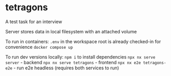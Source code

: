 # tetragons
A test task for an interview

Server stores data in local filesystem with an attached volume

To run in containers:
`.env` in the workspace root is already checked-in for convenience
`docker compose up`

To run dev versions locally:
`npm i` to install dependencies
`npx nx serve server` - backend
`npx nx serve tetragons` - frontend
`npx nx e2e tetragons-e2e` - run e2e headless (requires both services to run)